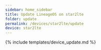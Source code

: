 ```yaml
---
sidebar: home_sidebar
title: Update LineageOS on star2lte
folder: update
permalink: /devices/star2lte/update
device: star2lte
---
```

{% include templates/device_update.md %}
